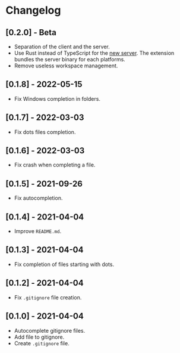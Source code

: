 # Changelog

## [0.2.0] - Beta

- Separation of the client and the server.
- Use Rust instead of TypeScript for the [new server](https://github.com/quentinguidee/gitignore-ultimate-server). The extension bundles the server binary for each platforms.
- Remove useless workspace management.

## [0.1.8] - 2022-05-15

- Fix Windows completion in folders.

## [0.1.7] - 2022-03-03

- Fix dots files completion.

## [0.1.6] - 2022-03-03

- Fix crash when completing a file.

## [0.1.5] - 2021-09-26

- Fix autocompletion.

## [0.1.4] - 2021-04-04

- Improve `README.md`.

## [0.1.3] - 2021-04-04

- Fix completion of files starting with dots.

## [0.1.2] - 2021-04-04

- Fix `.gitignore` file creation.

## [0.1.0] - 2021-04-04

- Autocomplete gitignore files.
- Add file to gitignore.
- Create `.gitignore` file.
